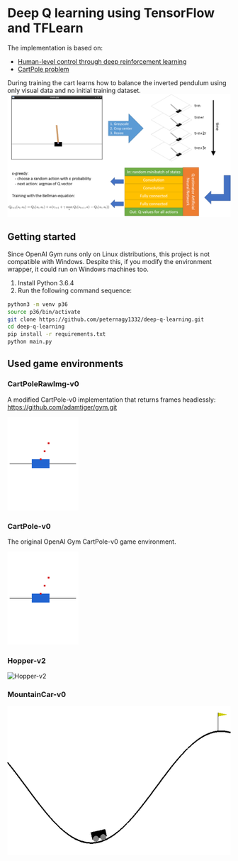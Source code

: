 # Deep Q learning using TensorFlow and TFLearn

The implementation is based on:
  - [Human-level control through deep reinforcement learning](https://www.nature.com/nature/journal/v518/n7540/full/nature14236.htm)
  - [CartPole problem](https://gym.openai.com/envs/CartPole-v0/)

During training the cart learns how to balance the inverted pendulum using only visual data and no initial training dataset.
![Summary](https://github.com/peternagy1332/deep-q-learning/blob/master/assets/CartPole-v0/summary.png?raw=true)

## Getting started
Since OpenAI Gym runs only on Linux distributions, this project is not compatible with Windows. Despite this, if you modify the environment wrapper, it could run on Windows machines too.

1. Install Python 3.6.4
1. Run the following command sequence:

```bash
python3 -m venv p36
source p36/bin/activate
git clone https://github.com/peternagy1332/deep-q-learning.git
cd deep-q-learning
pip install -r requirements.txt
python main.py
```
## Used game environments

### CartPoleRawImg-v0
A modified CartPole-v0 implementation that returns frames headlessly: https://github.com/adamtiger/gym.git

![CartPoleRawImg-v0](https://github.com/peternagy1332/deep-q-learning/blob/master/assets/CartPoleRawImg-v0/original.png?raw=true)

### CartPole-v0
The original OpenAI Gym CartPole-v0 game environment.

![CartPoleRawImg-v0](https://github.com/peternagy1332/deep-q-learning/blob/master/assets/CartPoleRawImg-v0/original.png?raw=true)

### Hopper-v2

![Hopper-v2](https://github.com/peternagy1332/deep-q-learning/blob/master/assets/Hopper-v2/original.png?raw=true)

### MountainCar-v0

![MountainCar-v0](https://github.com/peternagy1332/deep-q-learning/blob/master/assets/MountainCar-v0/original.png?raw=true)

